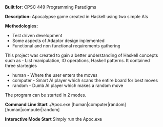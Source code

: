 **Built for:** CPSC 449 Programming Paradigms

**Description:** Apocalypse game created in Haskell using two simple AIs

**Methodologies:**
- Test driven development
- Some aspects of Adaptor design inplemented
- Functional and non functional requirements gathering

This project was created to gain a better understanding of Haskell concepts such as - List manipulation, IO operations, Haskell patterns. It contained three startegies
- human - Where the user enters the moves
- computer - Smart AI player which scans the entire board for best moves
- random - Dumb AI player which makes a random move

The program can be started in 2 modes.

**Command Line Start** ./Apoc.exe \[human|computer|random\] \[human|computer|random\]

**Interactive Mode Start** Simply run the Apoc.exe




